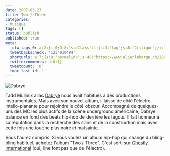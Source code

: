 ```yaml
---
date: 2007-05-23
title: Two / Three
categories:
- Musique
tags: []
status: publish
published: true
meta:
  _utw_tags_0: a:2:{i:0;O:8:"stdClass":1:{s:3:"tag";s:8:"Critique";}i:1;O:8:"stdClass":1:{s:3:"tag";s:7:"Musique";}}
  tweetbackscheck: '1234010484'
  shorturls: a:7:{s:9:"permalink";s:48:"https://www.alienlebarge.ch/2007/05/23/two-three/";s:7:"tinyurl";s:25:"https://tinyurl.com/cj9cjd";s:4:"isgd";s:17:"https://is.gd/iwdl";s:5:"bitly";s:20:"https://bit.ly/2tFgeO";s:5:"snipr";s:22:"https://snipr.com/bd1vt";s:5:"snurl";s:22:"https://snurl.com/bd1vt";s:7:"snipurl";s:24:"https://snipurl.com/bd1vt";}
  twittercomments: a:0:{}
  tweetcount: '0'
  tmac_last_id: ''
---
```

<img src="https://dlgjp9x71cipk.cloudfront.net/2007/05/dabrye.png" alt="Dabrye" />

Tadd Mullinix alias <a href="https://www.ghostly.com/1.0/artists/dabrye/index.shtml" title="Le profil de Dabrye sur le site de Ghostly International">Dabrye</a> nous avait habitués à des productions instrumentales. Mais avec son nouvel album, il laisse de côté l'électro-intello-planante pour rejoindre le côté obscur. Accompagné de quelques-uns des MC les plus actifs de la scène underground américaine, Dabrye balance en fond des beats hip-hop de derrière les fagots. Il fait honneur à sa réputation dans la recherche des sons et de la construction mais avec cette fois une touche plus noire et malsainte.

Vous l'aurez compris. Si vous voulez un album hip-hop qui change du bling-bling habituel, achetez l'album "Two / Three". C'est sorti sur <a href="https://www.ghostly.com/" title="Le site de Ghostly">Ghostly International</a> (oui, ilne font pas que de l'électro).
